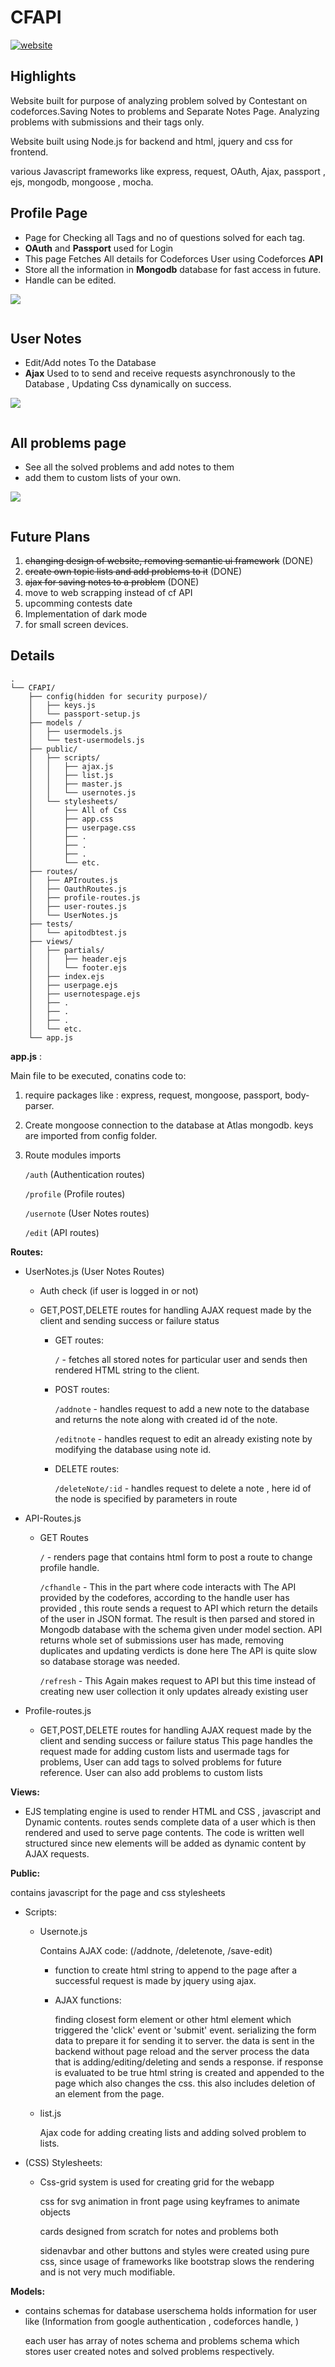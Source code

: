 # CFAPI


[![website](https://img.shields.io/badge/cpsave-Link%20To%20The%20website-red)](http://cpsave.herokuapp.com/)

## Highlights

Website built for purpose of analyzing problem solved by Contestant on codeforces.Saving Notes to problems and Separate Notes Page. Analyzing problems with submissions and their tags only.

Website built using Node.js for backend and html, jquery and css for frontend.

various Javascript frameworks like express, request, OAuth, Ajax, passport , ejs, mongodb, mongoose , mocha.


## Profile Page
- Page for Checking all Tags and no of questions solved for each tag.
- **OAuth** and **Passport** used for Login
- This page Fetches All details for Codeforces User using Codeforces **API**
- Store all the information in **Mongodb** database for fast access in future.
- Handle can be edited.

![](profile.gif)
```console
```
## User Notes
- Edit/Add notes To the Database
- **Ajax** Used to to send and receive requests asynchronously to the Database , Updating Css dynamically on success.

![](notes.gif)
``` console
```
## All problems page
- See all the solved problems and add notes to them
- add them to custom lists of your own.

![](allproblems.gif)
``` console
```
## Future Plans

1. ~~changing design of website, removing semantic ui framework~~ (DONE)
2. ~~create own topic lists and add problems to it~~ (DONE)
3. ~~ajax for saving notes to a problem~~ (DONE)
4. move to web scrapping instead of cf API
5. upcomming contests date
6. Implementation of dark mode
8. for small screen devices.



## Details

```
.
└── CFAPI/
    ├── config(hidden for security purpose)/
    │   ├── keys.js
    │   └── passport-setup.js
    ├── models /
    │   ├── usermodels.js
    │   └── test-usermodels.js
    ├── public/
    │   ├── scripts/
    │   │   ├── ajax.js
    │   │   ├── list.js
    │   │   ├── master.js
    │   │   └── usernotes.js
    │   └── stylesheets/
    │       ├── All of Css
    │       ├── app.css
    │       ├── userpage.css
    │       ├── .
    │       ├── .
    │       ├── .
    │       └── etc.
    ├── routes/
    │   ├── APIroutes.js
    │   ├── OauthRoutes.js
    │   ├── profile-routes.js
    │   ├── user-routes.js
    │   └── UserNotes.js
    ├── tests/
    │   └── apitodbtest.js
    ├── views/
    │   ├── partials/
    │   │   ├── header.ejs
    │   │   └── footer.ejs
    │   ├── index.ejs
    │   ├── userpage.ejs
    │   ├── usernotespage.ejs
    │   ├── .
    │   ├── .
    │   ├── .
    │   └── etc.
    └── app.js

```


**app.js** :

 Main file to be executed, 
 conatins code to:
 1. require packages like : express, request, mongoose, passport, body-parser.
 2. Create mongoose connection to the database at Atlas mongodb. 
    keys are imported from config folder.
 3. Route modules imports 
  
    ```/auth``` (Authentication routes)

    ```/profile``` (Profile routes)

    ```/usernote``` (User Notes routes)

    ```/edit``` (API routes)



**Routes:**
- UserNotes.js (User Notes Routes)
    - Auth check (if user is logged in or not)
    - GET,POST,DELETE routes for handling AJAX request made by the client and sending success or failure status

        - GET routes:
     
            ```/``` - fetches all stored notes for particular user and sends then rendered 	 HTML string to the client.
            
        - POST routes:
          
          ```/addnote```  - handles request to add a new note to the database and returns the note along with created id of the note.
            
          ```/editnote``` - handles request to edit an already existing note by modifying the database using note id.
            
        - DELETE routes:
            
           ```/deleteNote/:id``` - handles request to delete a note , here id of the node is specified by parameters in route


- API-Routes.js
    - GET Routes
   
        ```/``` - renders page that contains html form to post a route to change profile handle.

        ```/cfhandle``` - This in the part where code interacts with The API provided by the codefores, according to the handle user
                    has provided , this route sends a request to API which return the details of the user in JSON format.
                    The result is then parsed and stored in Mongodb database with the schema given under model section.
                    API returns whole set of submissions user has made, removing duplicates and updating verdicts is done here
                    The API is quite slow so database storage was needed.
                    
        ```/refresh``` - This Again makes request to API but this time instead of creating new user collection it only updates already 
                    existing user
    
- Profile-routes.js
    - GET,POST,DELETE routes for handling AJAX request made by the client and sending success or failure status
        This page handles the request made for adding custom lists and usermade tags for problems, User can add tags to solved problems
        for future reference. User can also add problems to custom lists



**Views:** 

 - EJS templating engine is used to render HTML and CSS , javascript and Dynamic contents.
        routes sends complete data of a user which is then rendered and used to serve page contents.
        The code is written well structured since new elements will be added as dynamic content by AJAX requests.

**Public:** 

   contains javascript for the page and css stylesheets 

   - Scripts: 
     - Usernote.js
  
        Contains AJAX code: (/addnote, /deletenote, /save-edit)
        - function to create html string to append to the page after a successful request is made by jquery using ajax.
        - AJAX functions:
    
           finding closest form element or other html element which triggered the 'click' event or 'submit' event.
                    serializing the form data to prepare it for sending it to server. the data is sent in the backend without page 
                    reload and the server process the data that is adding/editing/deleting and sends a response.
                    if response is evaluated to be true html string is created and appended to the page which also changes the css.
                    this also includes deletion of an element from the page.
     - list.js
              
          Ajax code for adding creating lists and adding solved problem to lists.

- (CSS) Stylesheets:
    
    - Css-grid system is used for creating grid for the webapp 
       
        css for svg animation in front page using keyframes to animate objects
            
        cards designed from scratch for notes and problems both
            
        sidenavbar and other buttons and styles were created using pure css, since usage of frameworks like bootstrap slows the 
            rendering and is not very much modifiable.
            
            

**Models:**

 - contains schemas for database
        userschema holds information for user like (Information from google authentication , codeforces handle, )
        
   each user has array of notes schema and problems schema which stores user created notes and solved problems respectively.
